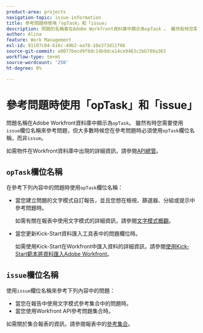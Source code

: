 ```yaml
---
product-area: projects
navigation-topic: issue-information
title: 參考問題時使用「opTask」和「issue」
description: 問題的名稱會在Adobe Workfront資料庫中顯示為opTask 。 雖然有時您需要使用問題欄位名稱來參考問題，但大多數時候您在參考問題時都必須使用opTask欄位名稱而非問題。
author: Alina
feature: Work Management
exl-id: 91107c04-616c-49b2-aa78-10e373d11f6b
source-git-commit: a00776ecd9f8dc14b9dce14ce9463c2bb709a363
workflow-type: tm+mt
source-wordcount: '250'
ht-degree: 0%

---
```


# 參考問題時使用「opTask」和「issue」

問題名稱在Adobe Workfront資料庫中顯示為`opTask`。 雖然有時您需要使用`issue`欄位名稱來參考問題，但大多數時候您在參考問題時必須使用`opTask`欄位名稱，而非`issue`。

如需物件在Workfront資料庫中出現的詳細資訊，請參閱[API總管](https://developer.adobe.com/workfront/api-explorer/)。

## `opTask`欄位名稱

在參考下列內容中的問題時使用`opTask`欄位名稱：

* 當您建立問題的文字模式自訂報告，並且您想在檢視、篩選器、分組或提示中參考問題時。

  如需有關在報表中使用文字模式的詳細資訊，請參閱[文字模式概觀](../../../reports-and-dashboards/reports/text-mode/understand-text-mode.md)。

<!--* When you pull information about issues using our API.  
  For more information about the Workfront API, see [Adobe Workfront API](../../../wf-api/workfront-api.md)-->

* 當您更新Kick-Start資料匯入工具表中的問題欄位時。

  如需使用Kick-Start在Workfront中匯入資料的詳細資訊，請參閱[使用Kick-Start範本將資料匯入Adobe Workfront](../../../administration-and-setup/manage-workfront/using-kick-starts/import-data-via-kickstarts.md)。

## `issue`欄位名稱

使用`issue`欄位名稱來參考下列內容中的問題：

* 當您在報告中使用文字模式參考集合中的問題時。
* 當您使用Workfront API參考問題集合時。

如需關於集合報表的資訊，請參閱報表中的[參考集合](../../../reports-and-dashboards/reports/text-mode/reference-collections-report.md)。

<!--
<note type="tip">
For information about how issues appear in a collection, see the
<a href="https://developer.adobe.com/workfront/api-explorer/" target="_blank">API Explorer</a> and select the API Unsupported option from the upper-right corner of the page.
<br>(NOTE: Drafted because this might not be needed.)
</note>
-->
